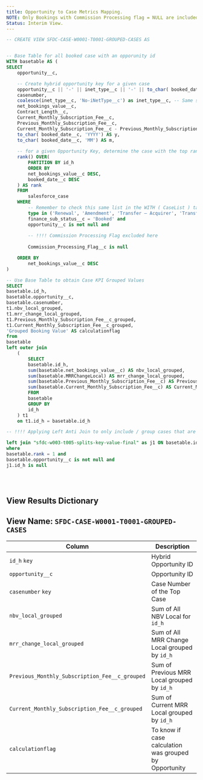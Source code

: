 ```yaml
---
title: Opportunity to Case Metrics Mapping.
NOTE: Only Bookings with Commission Processing flag = NULL are included; Only Renewal, Amendment, Transfer included in grouping. Splits are removed from Grouping (Renewal, Amendment, Transfer splits)
Status: Interim View.
---
```


```sql
-- CREATE VIEW SFDC-CASE-W0001-T0001-GROUPED-CASES AS


-- Base Table for all booked case with an opporunity id
WITH basetable AS (
SELECT
	opportunity__c,

	-- Create hybrid opportunity key for a given case
	opportunity__c || '-' || inet_type__c || '-' || to_char( booked_date__c, 'YYYY') || '-' || to_char( booked_date__c, 'MM') AS id_h,
	casenumber,
	coalesce(inet_type__c, 'No-iNetType__c') as inet_type__c, -- Same syntax used in Split Table, to identify Split Cases by id_h
	net_bookings_value__c,
	Contract_Length__c,
	Current_Monthly_Subscription_Fee__c,
	Previous_Monthly_Subscription_Fee__c,
	Current_Monthly_Subscription_Fee__c - Previous_Monthly_Subscription_Fee__c as MRRChangeLocal,
	to_char( booked_date__c, 'YYYY') AS y,
	to_char( booked_date__c, 'MM') AS m,
	
	-- for a given Opportunity Key, determine the case with the top rank as determined by highest NBV
	rank() OVER(     
		PARTITION BY id_h
		ORDER BY
		net_bookings_value__c DESC,
		booked_date__c DESC
	) AS rank
	FROM
		salesforce_case
	WHERE
		-- Remember to check this same list in the WITH ( CaseList ) table in Final View
		type in ('Renewal', 'Amendment', 'Transfer – Acquirer', 'Transfer – Acquiree') and    
		finance_sub_status__c = 'Booked' and
		opportunity__c is not null and
		
		-- !!!! Commission Processing Flag excluded here
		
		Commission_Processing_Flag__c is null

	ORDER BY
		net_bookings_value__c DESC
)

-- Use Base Table to obtain Case KPI Grouped Values
SELECT
basetable.id_h,
basetable.opportunity__c,
basetable.casenumber,
t1.nbv_local_grouped,
t1.mrr_change_local_grouped,
t1.Previous_Monthly_Subscription_Fee__c_grouped,
t1.Current_Monthly_Subscription_Fee__c_grouped,
'Grouped Booking Value' AS calculationflag
from
basetable
left outer join
    (
		SELECT
		basetable.id_h,
		sum(basetable.net_bookings_value__c) AS nbv_local_grouped,
		sum(basetable.MRRChangeLocal) AS mrr_change_local_grouped,
		sum(basetable.Previous_Monthly_Subscription_Fee__c) AS Previous_Monthly_Subscription_Fee__c_grouped,
		sum(basetable.Current_Monthly_Subscription_Fee__c) AS Current_Monthly_Subscription_Fee__c_grouped
		FROM
		basetable	
		GROUP BY
		id_h
	) t1
	on t1.id_h = basetable.id_h

-- !!!! Applying Left Anti Join to only include / group cases that are not present in the Split Table. See: https://mode.com/blog/anti-join-examples/

left join "sfdc-w003-t005-splits-key-value-final" as j1 ON basetable.id_h = j1.id_h
where
basetable.rank = 1 and
basetable.opportunity__c is not null and
j1.id_h is null

	    
	    

```

## View Results Dictionary

## View Name: `SFDC-CASE-W0001-T0001-GROUPED-CASES`

| Column | Description |
| --- | --- |
| `id_h` `key`| Hybrid Opportunity ID |
| `opportunity__c`| Opportunity ID |
| `casenumber` `key`| Case Number of the Top Case |
| `nbv_local_grouped` | Sum of All NBV Local for `id_h` |
| `mrr_change_local_grouped` | Sum of All MRR Change Local grouped by `id_h` |
| `Previous_Monthly_Subscription_Fee__c_grouped`| Sum of Previous MRR Local grouped by `id_h` |
| `Current_Monthly_Subscription_Fee__c_grouped` | Sum of Current MRR Local grouped by `id_h` |
| `calculationflag` | To know if case calculation was grouped by Opportunity |


